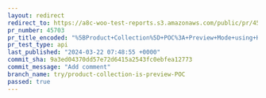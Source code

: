 ```yaml
---
layout: redirect
redirect_to: https://a8c-woo-test-reports.s3.amazonaws.com/public/pr/45703/api/index.html
pr_number: 45703
pr_title_encoded: "%5BProduct+Collection%5D+POC%3A+Preview+Mode+using+HOC"
pr_test_type: api
last_published: "2024-03-22 07:48:55 +0000"
commit_sha: 9a3ed04370dd57e72d6415a2543fc0ebfea12773
commit_message: "Add comment"
branch_name: try/product-collection-is-preview-POC
passed: true
---
```

